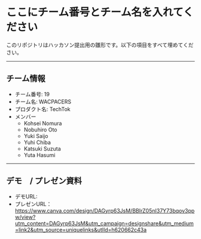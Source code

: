 # ここにチーム番号とチーム名を入れてください

このリポジトリはハッカソン提出用の雛形です。以下の項目をすべて埋めてください。

---

## チーム情報
- チーム番号: 19
- チーム名: WACPACERS
- プロダクト名: TechTok
- メンバー
  - Kohsei Nomura
  - Nobuhiro Oto
  - Yuki Saijo
  - Yuhi Chiba
  - Katsuki Suzuta
  - Yuta Hasumi

---

## デモ　/ プレゼン資料
- デモURL: 
- プレゼンURL： https://www.canva.com/design/DAGyrp63JsM/BBIrZ05nI37Y73bqov3ppw/view?utm_content=DAGyrp63JsM&utm_campaign=designshare&utm_medium=link2&utm_source=uniquelinks&utlId=h620662c43a
